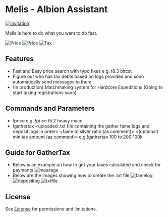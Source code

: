 
# Melis - Albion Assistant


[![invitation](https://png.pngitem.com/pimgs/s/513-5130232_discord-png-icon-transparent-background-discord-logo-transparent.png)](https://discord.com/api/oauth2/authorize?client_id=795330342856818719&permissions=2148005952&scope=bot) 

Melis is here to do what you want to do fast.

![Price](https://forum.albiononline.com/index.php/Attachment/24667-Ekran-G%C3%B6r%C3%BCnt%C3%BCs%C3%BC-57-png/?thumbnail=1) 
![Price](https://forum.albiononline.com/index.php/Attachment/24668-Ekran-G%C3%B6r%C3%BCnt%C3%BCs%C3%BC-58-png/?thumbnail=1)
![Tax](https://forum.albiononline.com/index.php/Attachment/24670-Ekran-G%C3%B6r%C3%BCnt%C3%BCs%C3%BC-59-png/?thumbnail=1)
## Features

- Fast and Easy price search with typo fixes e.g. t8.3 bltcst 
- Figure out who has tax debts based on logs provided and soon automatically send messages to them
- (In production) Matchmaking system for Hardcore Expeditions (Going to start taking registrations soon)

## Commands and Parameters
- !price <tier with or without enchant level> <item name> e.g. !price t5.2 heavy mace
- !gathertax <uploaded .txt file containing the gather fame logs and deposit logs in order> <fame to silver ratio (as comment)> <(optional) min tax amount (as comment)> e.g.!gathertax 100 to 200 100k

## Guide for GatherTax

- Below is an example on how to get your taxes calculated and check for payments
![message](https://forum.albiononline.com/index.php/Attachment/24674-Ekran-G%C3%B6r%C3%BCnt%C3%BCs%C3%BC-65-png/?thumbnail=1)
- Below are the images showing how to create the .txt file
![famelog](https://forum.albiononline.com/index.php/Attachment/24672-Ekran-G%C3%B6r%C3%BCnt%C3%BCs%C3%BC-61-png/?thumbnail=1)
![depositlog](https://forum.albiononline.com/index.php/Attachment/24673-Ekran-G%C3%B6r%C3%BCnt%C3%BCs%C3%BC-62-png/?thumbnail=1)
![txtfile](https://forum.albiononline.com/index.php/Attachment/24671-Ekran-G%C3%B6r%C3%BCnt%C3%BCs%C3%BC-64-png/?thumbnail=1)

## License

See [License](https://github.com/MuratKaracaa/melis/blob/main/LICENSE) for permissions and limitations.
